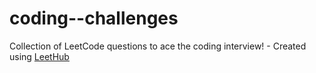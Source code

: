 # coding--challenges
Collection of LeetCode questions to ace the coding interview! - Created using [LeetHub](https://github.com/QasimWani/LeetHub)
